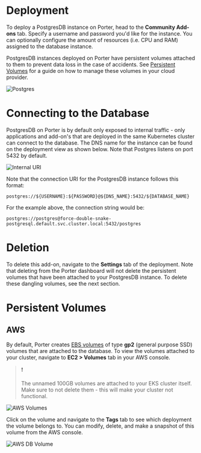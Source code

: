 # Deployment
To deploy a PostgresDB instance on Porter, head to the **Community Add-ons** tab. Specify a username and password you'd like for the instance. You can optionally configure the amount of resources (i.e. CPU and RAM) assigned to the database instance.

PostgresDB instances deployed on Porter have persistent volumes attached to them to prevent data loss in the case of accidents. See [Persistent Volumes](#persistent-volumes) for a guide on how to manage these volumes in your cloud provider.

![Postgres](https://files.readme.io/2ddb8a2-Screen_Shot_2021-03-18_at_2.48.50_PM.png "Screen Shot 2021-03-18 at 2.48.50 PM.png")

# Connecting to the Database

PostgresDB on Porter is by default only exposed to internal traffic - only applications and add-on's that are deployed in the same Kubernetes cluster can connect to the database. The DNS name for the instance can be found on the deployment view as shown below. Note that Postgres listens on port 5432 by default.

![Internal URI](https://files.readme.io/857e0ed-Screen_Shot_2021-03-18_at_2.58.57_PM.png "Screen Shot 2021-03-18 at 2.58.57 PM.png")

Note that the connection URI for the PostgresDB instance follows this format: 

```
postgres://${USERNAME}:${PASSWORD}@${DNS_NAME}:5432/${DATABASE_NAME}
```

For the example above, the connection string would be:

```
postgres://postgres@force-double-snake-postgresql.default.svc.cluster.local:5432/postgres
```

# Deletion
To delete this add-on, navigate to the **Settings** tab of the deployment. Note that deleting from the Porter dashboard will not delete the persistent volumes that have been attached to your PostgresDB instance. To delete these dangling volumes, see the next section.

# Persistent Volumes

## AWS
By default, Porter creates [EBS volumes](https://docs.aws.amazon.com/AWSEC2/latest/UserGuide/ebs-volumes.html) of type **gp2** (general purpose SSD) volumes that are attached to the database. To view the volumes attached to your cluster, navigate to **EC2 > Volumes** tab in your AWS console.

> ❗️
> 
> The unnamed 100GB volumes are attached to your EKS cluster itself. Make sure to not delete them - this will make your cluster not functional.

![AWS Volumes](https://files.readme.io/c9b77c7-Screen_Shot_2021-03-18_at_3.11.11_PM.png "Screen Shot 2021-03-18 at 3.11.11 PM.png")

Click on the volume and navigate to the **Tags** tab to see which deployment the volume belongs to. You can modify, delete, and make a snapshot of this volume from the AWS console.

![AWS DB Volume](https://files.readme.io/d2b93d2-Screen_Shot_2021-03-18_at_3.17.19_PM.png "Screen Shot 2021-03-18 at 3.17.19 PM.png")
